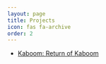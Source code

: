 ```yaml
---
layout: page
title: Projects
icon: fas fa-archive
order: 2
---
```


- [Kaboom: Return of Kaboom](/projects/kaboom-return-of-kaboom/)
